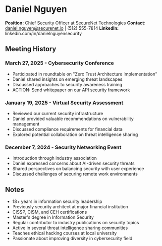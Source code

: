 # Daniel Nguyen
**Position:** Chief Security Officer at SecureNet Technologies
**Contact:** daniel.nguyen@securenet.io | (512) 555-7814
**LinkedIn:** linkedin.com/in/danielnguyensecurity

## Meeting History

### March 27, 2025 - Cybersecurity Conference
* Participated in roundtable on "Zero Trust Architecture Implementation"
* Daniel shared insights on emerging threat landscapes
* Discussed approaches to security awareness training
* ACTION: Send whitepaper on our API security framework

### January 19, 2025 - Virtual Security Assessment
* Reviewed our current security infrastructure
* Daniel provided valuable recommendations on vulnerability management
* Discussed compliance requirements for financial data
* Explored potential collaboration on threat intelligence sharing

### December 7, 2024 - Security Networking Event
* Introduction through industry association
* Daniel expressed concerns about AI-driven security threats
* Shared perspectives on balancing security with user experience
* Discussed challenges of securing remote work environments

## Notes
* 18+ years in information security leadership
* Previously security architect at major financial institution
* CISSP, CISM, and CEH certifications
* Master's degree in Information Security
* Regular contributor to industry publications on security topics
* Active in several threat intelligence sharing communities
* Teaches ethical hacking courses at local university
* Passionate about improving diversity in cybersecurity field